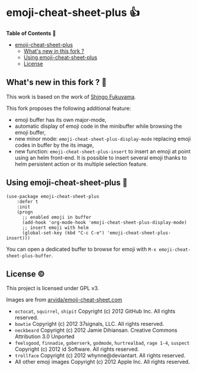 # emoji-cheat-sheet-plus :+1:

<!-- markdown-toc start - Don't edit this section. Run M-x markdown-toc/generate-toc again -->
**Table of Contents** :blue_book:

- [emoji-cheat-sheet-plus](#emoji-cheat-sheet-plus)
    - [What's new in this fork ?](#whats-new-in-this-fork-)
    - [Using emoji-cheat-sheet-plus](#using-emoji-cheat-sheet-plus)
    - [License](#license)

<!-- markdown-toc end -->

## What's new in this fork ? :fork_and_knife:

This work is based on the work of [Shingo Fukuyama][upstream].

This fork proposes the following additional feature:

- emoji buffer has its own major-mode,
- automatic display of emoji code in the minibuffer while browsing the
  emoji buffer,
- new minor mode: `emoji-cheat-sheet-plus-display-mode` replacing emoji codes
  in buffer by the its image,
- new function: `emoji-cheat-sheet-plus-insert` to insert an emoji at point
  using an helm front-end. It is possible to insert several emoji thanks
  to helm persistent action or its multiple selection feature.

## Using emoji-cheat-sheet-plus :electric_plug:

```elisp
(use-package emoji-cheat-sheet-plus
    :defer t
    :init
    (progn
      ;; enabled emoji in buffer
      (add-hook 'org-mode-hook 'emoji-cheat-sheet-plus-display-mode)
      ;; insert emoji with helm
      (global-set-key (kbd "C-c C-e") 'emoji-cheat-sheet-plus-insert)))
```

You can open a dedicated buffer to browse for emoji with
`M-x emoji-cheat-sheet-plus-buffer`.

## License :copyright:

This project is licensed under GPL v3.

Images are from [arvida/emoji-cheat-sheet.com][]

- `octocat`, `squirrel`, `shipit`
  Copyright (c) 2012 GitHub Inc. All rights reserved.
- `bowtie`
  Copyright (c) 2012 37signals, LLC. All rights reserved.
- `neckbeard`
  Copyright (c) 2012 Jamie Dihiansan. Creative Commons Attribution 3.0 Unported
- `feelsgood`, `finnadie`, `goberserk`, `godmode`, `hurtrealbad`, `rage 1-4`, `suspect`
  Copyright (c) 2012 id Software. All rights reserved.
- `trollface`
  Copyright (c) 2012 whynne@deviantart. All rights reserved.
- All other emoji images
  Copyright (c) 2012 Apple Inc. All rights reserved.

[upstream]: https://github.com/ShingoFukuyama/emacs-emoji-cheat-sheet
[arvida/emoji-cheat-sheet.com]: https://github.com/arvida/emoji-cheat-sheet.com
